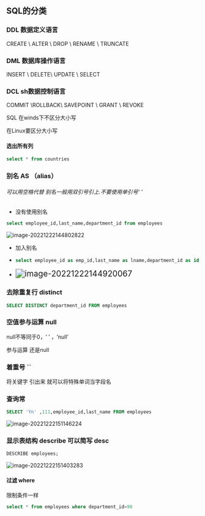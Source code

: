 ## SQL的分类



### DDL 数据定义语言

CREATE    \       ALTER     \     DROP    \     RENAME     \     TRUNCATE

### DML 数据库操作语言

INSERT  \   DELETE\  UPDATE   \ SELECT



### DCL sh数据控制语言

COMMIT \ROLLBACK\ SAVEPOINT \ GRANT \ REVOKE



SQL 在winds下不区分大小写 

在Linux要区分大小写



#### 选出所有列

```sql
select * from countries

```





### 别名 AS （alias）

###### 可以用空格代替       别名一般用双引号引上.不要使用单引号' '

+ 没有使用别名

```sql
select employee_id,last_name,department_id from employees
```

![image-20221222144802822](C:\Users\yn\AppData\Roaming\Typora\typora-user-images\image-20221222144802822.png)

+ 加入别名

+ ```sql
  select employee_id as emp_id,last_name as lname,department_id as id from employees
  ```

+ <img src="C:\Users\yn\AppData\Roaming\Typora\typora-user-images\image-20221222144920067.png" alt="image-20221222144920067" style="zoom:150%;" />





### 去除重复行  distinct

```sql
SELECT DISTINCT department_id FROM employees

```





### 空值参与运算  null

null不等同于0，‘ ’  ，‘null’

参与运算 还是null





### 着重号   ``

将关键字 引出来  就可以将特殊单词当字段名





### 查询常

```sql
SELECT 'Yn' ,111,employee_id,last_name FROM employees
```

![image-20221222151146224](C:\Users\yn\AppData\Roaming\Typora\typora-user-images\image-20221222151146224.png)





### 显示表结构  describe 可以简写 desc

```sql
DESCRIBE employees;
```

![image-20221222151403283](C:\Users\yn\AppData\Roaming\Typora\typora-user-images\image-20221222151403283.png)





#### 过滤 where

限制条件一样

```sql
select * from employees where department_id=90
```

